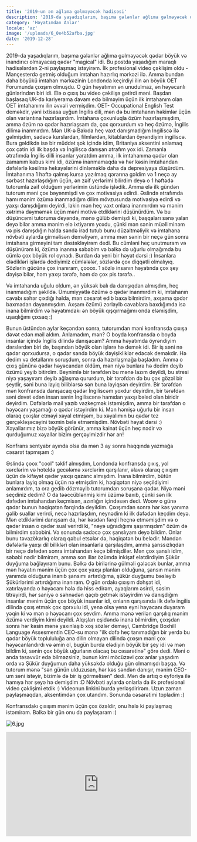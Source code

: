 ```yaml
---
title: '2019-un ən ağlıma gəlməyəcək hadisəsi'
description: '2019-da yaşadıqlarım, başıma gələnlər ağlıma gəlməyəcək qədər böyük və inandırıcı olmayacaq qədər "magical" idi...'
category: 'Həyatımdan Anlar'
locale: 'az'
image: '/uploads/6_0e4b52afba.jpg'
date: '2019-12-28'
---
```


2019-da yaşadıqlarım, başıma gələnlər ağlıma gəlməyəcək qədər böyük və inandırıcı olmayacaq qədər "magical" idi. Bu postda yaşadığım maraqlı hadisələrdən 2-ni paylaşmaq istəyirəm. İlk profesional video çəklişim oldu - Mançesterdə getmiş olduğum imtahan hazırlıq mərkəzi ilə. Amma bundan daha böyükü imtahan mərkəzinin Londonda keçirdiyi ilin ən böyük OET Forumunda çıxışım olmuşdu. O gün həyatımın ən unudulmaz, ən həyəcanlı günlərindən biri idi. Elə o çıxış bu video çəkilişə gətirdi məni. Başdan başlasaq UK-də kariyerama davam edə bilməyim üçün ilk imtahanım olan OET imtahanımı ilin əvvəli vermişdim. OET- Occupational English Test deməkdir, yəni ixtisasa uyğun İngilis dili, mən də bu imtahanın həkimlər üçün olan variantına hazırlaşırdım. İmtahana çoxunluqla özüm hazırlaşmışdım, amma özüm nə qədər hazırlaşsam da, çox qorxurdum və heç özümə, İngilis dilimə inanmırdım. Mən UK-ə Bakıda heç vaxt danışmadığım İngiliscə ilə gəlmişdim, sadəcə kurslardan, filmlərdən, kitablardan öyrəndiyim ingiliscə. Bura gəldikdə isə bir müddət şok içində idim, Britaniya aksentini anlamaq çox çətin idi ilk başda və İngiliscə danışan ətrafım yox idi. Zamanla ətrafımda İngilis dilli insanlar yaratdım amma, ilk imtahanıma qədər olan zamanım kabus kimi idi, özümə inanmamaqda və hər kəsin imtahandan dəfələrlə kəsilmə hekayələrini dinləməklə daha da depresiyaya düşürdüm. İmtahanıma 1 həftə qalmış kursa yazılmaq qərarına gəldim və 1 neçə ay sərbəst hazırlaşdığım üçün, ən zəif yerlərimi bilirdim deyə o 1 həftədə tutorumla zəif olduğum yerlərimin üstündə işlədik. Amma elə ilk gündən tutorum məni çox bəyənmişdi və çox motivasiya edirdi. Əslində ətrafımda hamı mənim özümə inanmadığım dilim mövzusunda motivasiya edirdi və yaxşı danışdığımı deyirdi, lakin mən heç vaxt onlara inanmırdım və mənim xətrimə dəyməmək üçün məni motivə etdiklərini düşünürdüm. Və bu düşüncəmi tutoruma deyəndə, mənə gülüb demişdi ki, başqaları sənə yalan deyə bilər amma mənim elə ixtiyarım yoxdu, çünki mən sənin müəlliminəm və pis danışdığın halda səndə irad tutub bunu düzəltməliyik və imtahana növbəti aylarda girməlisən deməliyəm, amma mən sənin bir neçə gün sonra imtahana girməyini tam dəstəkləyirəm dedi. Bu cümləni heç unutmuram və düşünürəm ki, özümə inanma səbəbim və bəlkə də uğurlu olmağımda bu cümlə çox böyük rol oynadı.  Burdan da yeni bir həyat dərsi :) İnsanlara elədikləri işlərdə dediyimiz cümlələlər, sözlərdə çox diqqətli olmalıyıq. Sözlərin gücünə çox inanıram, çooox. 1 sözlə insanın həyatında çox şey dəyişə bilər, həm yaxşı tərəfə, həm də çox pis tərəfə..

Və imtahanda uğulu oldum, ən yüksək balı da danışıqdan almışdım, heç inanmadığım şəkildə. Ümumiyyətlə özümə o qədər inanmırdım ki, imtahanın cavabı səhər çıxdığı halda, mən cəsarət edib baxa bilmirdim, axşama qədər baxmadan dayanmışdım. Axşam özümü zorlaylb cavablara baxdığımda isə inana bilmirdim və həyatımdakı ən böyük qışqırmağımı onda eləmişdim, uşaqlığımı çıxsaq :)

Bunun üstündən aylar keçəndən sonra, tutorumdan məni konfransda çıxışa dəvət edən mail aldım. Anlamadım, mən? O boyda konfransda o boyda insanlar içində İngilis dilində danışacam? Amma həyatımda öyrəndiyim dərslərdən biri də, başından böyük olan işlərə hə demək idi. Bir iş səni nə qədər qorxudursa, o qədər səndə böyük dəyişikliklər edəcək deməkdir.  Hə dedim və detallarını soruşdum, sonra da hazırlaşmağa başladım. Amma o çıxış gününə qədər həyəcandan öldüm, mən niyə bunlara hə dedim deyib özümü yeyib bitirdim. Beynimlə bir tərəfdən bu mənə lazım deyildi, bu stresi niyə yaşayıram deyib ağlaşma qururdum, bir tərəfdən də bu çox gözəl bir şeydir, səni buna layiq biliblərsə sən buna layiqsən deyirdim. Bir tərəfdən mən konfransda danışacaq qədər İngiliscəm yoxdur deyirdim, bir tərəfdən səni dəvət edən insan sənin İngiliscənə hamıdan yaxşı bələd olan biridir deyirdim. Dəfələrlə mail yazıb vazkeçmək istəmişdim, amma bir tərəfdən o həyəcanı yaşamağı o qədər istəyirdim ki. Mən həmişə uğurlu bir insan olaraq çıxışlar etməyi xəyal etmişəm, bu xəyalımın bu qədər tez gerçəkləşəcəyini təxmin belə etməmişdim. Növbəti həyat dərsi :) Xəyallarımız bizə böyük görünür, amma kainat üçün heç nədir və qurduğumuz xəyallar bizim gerçəyimizdir hər an!

Konfrans sentyabr ayında olsa da mən 3 ay sonra haqqında yazmağa cəsarət tapmışam :)

Əslində çoox "cool" təklif almışdım, Londonda konfransda çıxış, yol xərclərim və hoteldə gecələmə xərclərim qarşılanır, əlavə olaraq çıxışım üçün də kifayət qədər yaxşı qazanc almışdım. İnana bilmirdim, bütün bunlara layiq olmaq üçün nə etmişdim ki, həqiqətən niyə seçildiyimi anlamırdım, ta ora gedib dözməyib tutorumdan soruşana qədər. Niyə məni seçdiniz dedim? O da təəccüblənmiş kimi üzümə baxıb, çünki sən ilk dəfədən imtahandan keçmisən, azınlığın içindəsən dedi. Woow o günə qədər bunun həqiqətən fərqində deyildim. Çıxışımdan sonra hər kəs yanıma gəlib suallar verirdi, necə hazırlaşdım, neynədim ki ilk dəfədən keçdim deyə. Mən etdiklərimi danışsam da, hər kəsdən fərqli heçnə etməmişdim və o qədər insan o qədər sual verirdi ki, "nəyə uğradığımı şaşırmışdım" özüm də bilmirdim səbəbini. Və sonunda sadəcə çox şanslıyam deyə bildim. Onlar bunu təvazökarlıq olaraq qəbul etsələr də, həqiqətən bu belədir. Məndən dəfələrlə yaxşı dil bilikləri olan insanlarla qarşılaşdım, amma şanssızlıqdan bir neçə dəfədən sonra imtahandan keçə bilmişdilər. Mən çox şanslı idim, səbəbi nədir bilmirəm, amma son illər özümdə inkişaf elətdirdiyim Şükür duyğuma bağlayıram bunu. Bəlkə də birilərinə gülməli gələcək bunlar, amma mən həyatın mənim üçün çox çox yaxşı planları olduğuna, şansın mənim yanımda olduğuna inanıb şansımı artırdığıma, şükür duyğumu bəsləyib Şükürlərimi artırdığıma inanıram. O gün ordakı çıxışım dəhşət idi, xatırlayanda o həyəcanı hələ də hiss edirəm, ayaqlarım əsirdi, səsim titrəyirdi, hər saniyə o səhnədən qaçıb getmək istəyirdim və danışdığım insanlar mənim üçün çox böyük insanlar idi, onların qarşısında ilk dəfə ingilis dilində çıxış etmək çox qorxulu idi, yenə olsa yenə eyni həyəcanı duyaram yəqin ki və mən o həyəcanı çox sevdim. Amma mənə verilən qarşılıq mənim özümə verdiyim kimi deyildi. Alqışları eşidəndə inana bilmirdim, çıxışdan sonra hər kəsin mənə yaxınlaşıb xoş sözlər deməyi, Cambridge Boxhill Language Assesmentin CEO-su mənə "ilk dəfə heç tanımadığın bir yerdə bu qədər böyük toplululuğa ana dilin olmayan dilində çıxışın məni çox həyəcanlandırdı və əmin ol, bugün burda elədiyin böyük bir şey idi və mən bildim ki, sənin çox böyük uğurların olacaq bu cəsarətinə" görə dedi. Məni o anda təsəvvür edə bilməzsiniz, bunun kimi möcüzəvi çox anlar yaşadım orda və Şükür duyğumun daha yüksəkdə olduğu gün olmamışdı başqa. Və tutorum mənə "sən günün ulduzusan, hər kəs səndən danışır, mənim CEO-um səni istəyir, bizimlə də bir iş görməlisən" dedi. Mən də artıq o eyforiya ilə hamıya hər şeyə hə demişdim :D Növbəti aylarda onlarla da ilk profesional video çəklişimi etdik :) Videonun linkini burda yerləşdirirəm. Uzun zaman paylaşmaqdan, aksentimdən çox utandım. Sonunda cəsarətimi topladim :)

Konfransdakı çıxışım mənim üçün çox özəldir, onu hələ ki paylaşmaq istəmirəm. Bəlkə bir gün onu da paylaşaram :)

![6.jpg](/uploads/6_0e4b52afba.jpg)

<style>.embed-container { position: relative; padding-bottom: 56.25%; height: 0; overflow: hidden; max-width: 100%; } .embed-container iframe, .embed-container object, .embed-container embed { position: absolute; top: 0; left: 0; width: 100%; height: 100%; }</style><div class='embed-container'><iframe src='https://www.youtube.com/embed//FigpiYBZa-M' frameborder='0' allowfullscreen></iframe></div>
